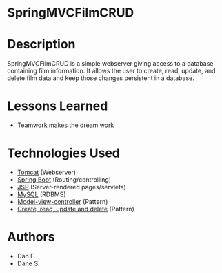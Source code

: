 # SpringMVCFilmCRUD

# Description

SpringMVCFilmCRUD is a simple webserver giving access to a database containing film information. It allows the user to
create, read, update, and delete film data and keep those changes persistent in a database.

# Lessons Learned

* Teamwork makes the dream work

# Technologies Used

* <a href="https://tomcat.apache.org/">Tomcat</a> (Webserver)
* <a href="https://spring.io/projects/spring-boot">Spring Boot</a> (Routing/controlling)
* <a href="https://www.oracle.com/java/technologies/jspt.html">JSP</a> (Server-rendered pages/servlets)
* <a href="https://www.mysql.com/">MySQL</a> (RDBMS)
* <a href="https://en.wikipedia.org/wiki/Model%E2%80%93view%E2%80%93controller">Model-view-controller</a> (Pattern)
* <a href="https://en.wikipedia.org/wiki/Create,_read,_update_and_delete">Create, read, update and delete</a> (Pattern)

# Authors

* Dan F.
* Dane S.